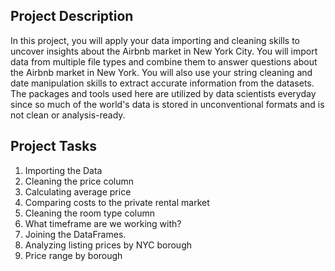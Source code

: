 ## Project Description

In this project, you will apply your data importing and cleaning skills to uncover insights about the Airbnb market in New York City. You will import data from multiple file types and combine them to answer questions about the Airbnb market in New York. You will also use your string cleaning and date manipulation skills to extract accurate information from the datasets. The packages and tools used here are utilized by data scientists everyday since so much of the world's data is stored in unconventional formats and is not clean or analysis-ready.

## Project Tasks

1. Importing the Data
2. Cleaning the price column
3. Calculating average price
4. Comparing costs to the private rental market
5. Cleaning the room type column
6. What timeframe are we working with?
7. Joining the DataFrames.
8. Analyzing listing prices by NYC borough
9. Price range by borough